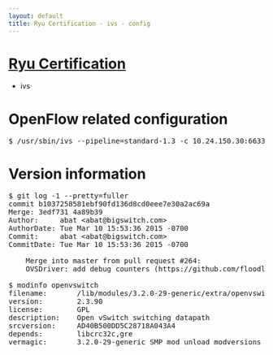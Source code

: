 ```yaml
---
layout: default
title: Ryu Certification - ivs - config
---
```

# [Ryu Certification](http://osrg.github.io/ryu/certification.html)
* ivs

# OpenFlow related configuration
<pre>
$ /usr/sbin/ivs --pipeline=standard-1.3 -c 10.24.150.30:6633 --dpid 0000000000000001 -i eth21 -i eth22 -i eth23
</pre>

# Version information
<pre>
$ git log -1 --pretty=fuller
commit b1037258581ebf90fd136d8cd0eee7e30a2ac69a
Merge: 3edf731 4a89b39
Author:     abat &lt;abat@bigswitch.com&gt;
AuthorDate: Tue Mar 10 15:53:36 2015 -0700
Commit:     abat &lt;abat@bigswitch.com&gt;
CommitDate: Tue Mar 10 15:53:36 2015 -0700

    Merge into master from pull request #264:
    OVSDriver: add debug counters (https://github.com/floodlight/ivs/pull/264)

$ modinfo openvswitch
filename:       /lib/modules/3.2.0-29-generic/extra/openvswitch.ko
version:        2.3.90
license:        GPL
description:    Open vSwitch switching datapath
srcversion:     AD40B500DD5C28718A043A4
depends:        libcrc32c,gre
vermagic:       3.2.0-29-generic SMP mod_unload modversions 
</pre>
